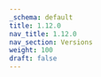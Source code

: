 ```yaml
---
_schema: default
title: 1.12.0
nav_title: 1.12.0
nav_section: Versions
weight: 100
draft: false
---
```


